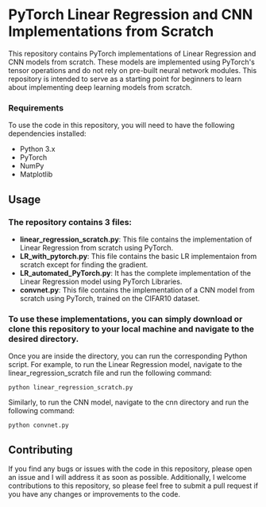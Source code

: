 # PyTorch Linear Regression and CNN Implementations from Scratch

This repository contains PyTorch implementations of Linear Regression and CNN models from scratch. These models are implemented using PyTorch's tensor operations and do not rely on pre-built neural network modules. This repository is intended to serve as a starting point for beginners to learn about implementing deep learning models from scratch.

### **Requirements**

To use the code in this repository, you will need to have the following dependencies installed:

- Python 3.x
- PyTorch
- NumPy
- Matplotlib

## **Usage**

### The repository contains 3 files:

- **linear_regression_scratch.py**: This file contains the implementation of Linear Regression from scratch using PyTorch.
- **LR_with_pytorch.py**: This file contains the basic LR implementaion from scratch except for finding the gradient.
- **LR_automated_PyTorch.py**: It has the complete implementation of the Linear Regression model using PyTorch Libraries.
- **convnet.py**: This file contains the implementation of a CNN model from scratch using PyTorch, trained on the CIFAR10 dataset.

### To use these implementations, you can simply download or clone this repository to your local machine and navigate to the desired directory.

Once you are inside the directory, you can run the corresponding Python script. For example, to run the Linear Regression model, navigate to the linear_regression_scratch file and run the following command:

`python linear_regression_scratch.py`

Similarly, to run the CNN model, navigate to the cnn directory and run the following command:

`python convnet.py`

## Contributing

If you find any bugs or issues with the code in this repository, please open an issue and I will address it as soon as possible. Additionally, I welcome contributions to this repository, so please feel free to submit a pull request if you have any changes or improvements to the code.

